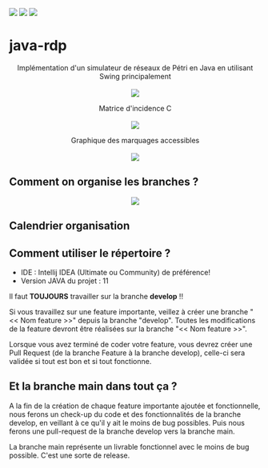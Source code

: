 ![](https://badgen.net/github/release/vykio/java-rdp/stable?label=latest%20version)
![](https://img.shields.io/github/workflow/status/vykio/java-rdp/Create%20release?label=release%20build)
![](https://img.shields.io/github/issues/vykio/java-rdp)


# java-rdp

<p align="center">
	Implémentation d'un simulateur de réseaux de Pétri en Java en utilisant Swing principalement
	<br><br>
  <img src="https://i.imgur.com/Sbbn9KK.png">
</p>


<p align="center">
	Matrice d'incidence C
<br><br>
  <img src="https://i.imgur.com/jvKQJbE.png">
</p>

<p align="center">
	Graphique des marquages accessibles
<br><br>
  <img src="https://i.imgur.com/DvQsmTA.png">
</p>


## Comment on organise les branches ?

<p align="center">
  <img src="https://i.imgur.com/0eeVHRb.png" />
</p>

## Calendrier organisation 

<!--
<ul>
	<li> Semaine 07 (fin février) : réunion 1 pour la définition du projet, </li>
	<li>Semaine 10 (début mars) : réunion 2 avec remise du cahier des charges et avancement,</li>
	<li>Semaine 13 (début avril) : réunion 3 (état d’avancement),</li>
	<li>Semaine 16 (fin avril) : réunion 4 (état d’avancement),</li>
	<li>Semaine 19 (début mai) : remise des livrables,</li>
	<li>Semaine 20 (fin mai) : soutenance du projet.</li>
</ul>-->

## Comment utiliser le répertoire ?

- IDE : Intellij IDEA (Ultimate ou Community) de préférence!
- Version JAVA du projet : 11

Il faut <span style="font-weight: bold">TOUJOURS</span> travailler sur la branche <span style="font-weight: bold">develop</span> !!

Si vous travaillez sur une feature importante, veillez à créer une branche "<< Nom feature >>" depuis la branche "develop". 
Toutes les modifications de la feature devront être réalisées sur la branche "<< Nom feature >>".

Lorsque vous avez terminé de coder votre feature, vous devrez créer une Pull Request (de la branche Feature à la branche develop), celle-ci sera validée
si tout est bon et si tout fonctionne.

## Et la branche main dans tout ça ?

A la fin de la création de chaque feature importante ajoutée et fonctionnelle, nous ferons un check-up du code
et des fonctionnalités de la branche develop, en veillant à ce qu'il y ait le moins de bug possibles.
Puis nous ferons une pull-request de la branche develop vers la branche main.

La branche main représente un livrable fonctionnel avec le moins de bug possible. C'est une sorte de release.

